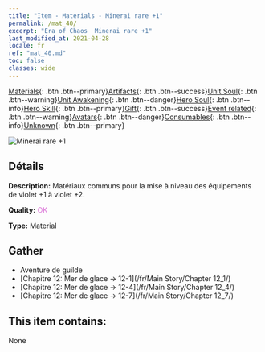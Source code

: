 ```yaml
---
title: "Item - Materials - Minerai rare +1"
permalink: /mat_40/
excerpt: "Era of Chaos  Minerai rare +1"
last_modified_at: 2021-04-28
locale: fr
ref: "mat_40.md"
toc: false
classes: wide
---
```

 [Materials](/ItemsFR/){: .btn .btn--primary}[Artifacts](/ItemsFR/Artifacts/){: .btn .btn--success}[Unit Soul](/ItemsFR/UnitSoul/){: .btn .btn--warning}[Unit Awakening](/ItemsFR/UnitAwakening/){: .btn .btn--danger}[Hero Soul](/ItemsFR/HeroSoul/){: .btn .btn--info}[Hero Skill](/ItemsFR/HeroSkill/){: .btn .btn--primary}[Gift](/ItemsFR/Gift/){: .btn .btn--success}[Event related](/ItemsFR/Events/){: .btn .btn--warning}[Avatars](/ItemsFR/Avatars/){: .btn .btn--danger}[Consumables](/ItemsFR/Consumables/){: .btn .btn--info}[Unknown](/ItemsFR/Unknown/){: .btn .btn--primary}

 ![Minerai rare +1](/images/t/i_cailiao_kuangshi2.png)

## Détails
 **Description:** Matériaux communs pour la mise à niveau des équipements de violet +1 à violet +2.

 **Quality:** <span style="color: #DA70D6">OK</span>

 **Type:** Material

## Gather

*    Aventure de guilde 
*    [Chapitre 12: Mer de glace -> 12-1](/fr/Main Story/Chapter 12_1/) 
*    [Chapitre 12: Mer de glace -> 12-4](/fr/Main Story/Chapter 12_4/) 
*    [Chapitre 12: Mer de glace -> 12-7](/fr/Main Story/Chapter 12_7/) 

## This item contains:

  None

